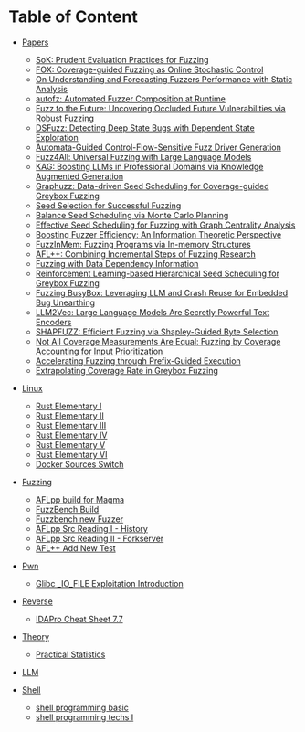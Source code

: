 # Table of Content

<!-- * [Cover](README.md)
* [About The Author](About.md)
* [Acknowledgements](Acknowledgements.md)
* [Introduction](Introduction.md) -->
<!-- * [Table of Content](SUMMARY.md) -->

<!-- relative path must be without ./ prefix or will occur bugs -->
* [Papers](papers/index.md)
  * [SoK: Prudent Evaluation Practices for Fuzzing](papers/SoK_Prudent_Evaluation_Practices_for_Fuzzing.md)
  * [FOX: Coverage-guided Fuzzing as Online Stochastic Control](papers/FOX.md)
  * [On Understanding and Forecasting Fuzzers Performance with Static Analysis](papers/On_Understanding.md)
  * [autofz: Automated Fuzzer Composition at Runtime](papers/autofz.md)
  * [Fuzz to the Future: Uncovering Occluded Future Vulnerabilities via Robust Fuzzing](papers/Fuzz_to_the_Future.md)
  * [DSFuzz: Detecting Deep State Bugs with Dependent State Exploration](papers/DSFuzz.md)
  * [Automata-Guided Control-Flow-Sensitive Fuzz Driver Generation](papers/Rubick.md)
  * [Fuzz4All: Universal Fuzzing with Large Language Models](papers/Fuzz4All.md)
  * [KAG: Boosting LLMs in Professional Domains via Knowledge Augmented Generation](papers/kag.md)
  * [Graphuzz: Data-driven Seed Scheduling for Coverage-guided Greybox Fuzzing](papers/graphuzz.md)
  * [Seed Selection for Successful Fuzzing](papers/Seed_Selection.md)
  * [Balance Seed Scheduling via Monte Carlo Planning](papers/belieffuzz.md)
  * [Effective Seed Scheduling for Fuzzing with Graph Centrality Analysis](papers/K_Scheduler.md)
  * [Boosting Fuzzer Efficiency: An Information Theoretic Perspective](papers/entropic.md)
  * [FuzzInMem: Fuzzing Programs via In-memory Structures](papers/FuzzInMem.md)
  * [AFL++: Combining Incremental Steps of Fuzzing Research](papers/AFLpp.md)
  * [Fuzzing with Data Dependency Information](papers/DDFuzz.md)
  * [Reinforcement Learning-based Hierarchical Seed Scheduling for Greybox Fuzzing](papers/Hier.md)
  * [Fuzzing BusyBox: Leveraging LLM and Crash Reuse for Embedded Bug Unearthing](papers/LLM_Fuzzing_BusyBox.md)
  * [LLM2Vec: Large Language Models Are Secretly Powerful Text Encoders](papers/llm2vec.md)
  * [SHAPFUZZ: Efficient Fuzzing via Shapley-Guided Byte Selection](papers/ShapFuzz.md)
  * [Not All Coverage Measurements Are Equal: Fuzzing by Coverage Accounting for Input Prioritization](papers/TortoiseFuzz.md)
  * [Accelerating Fuzzing through Prefix-Guided Execution](papers/prefix_guided_execution.md)
  * [Extrapolating Coverage Rate in Greybox Fuzzing](papers/Fuzztastic.md)



* [Linux](linux/index.md)
  <!-- * [Kernel I](linux/kernel_I.md) -->
  * [Rust Elementary I](linux/rust_elementary_I.md)
  * [Rust Elementary II](linux/rust_elementary_II.md)
  * [Rust Elementary III](linux/rust_elementary_III.md)
  * [Rust Elementary IV](linux/rust_elementary_IV.md)
  * [Rust Elementary V](linux/rust_elementary_V.md)
  * [Rust Elementary VI](linux/rust_elementary_VI.md)
  * [Docker Sources Switch](linux/docker_sources_switch.md)



* [Fuzzing](fuzzing/index.md)
  * [AFLpp build for Magma](fuzzing/AFLpp_build_on_Magma.md)
  * [FuzzBench Build](fuzzing/fuzzbench_build.md)
  <!-- * [Magma new Fuzzer](fuzzing/magma_new_fuzzer.md) -->
  * [Fuzzbench new Fuzzer](fuzzing/fuzzbench_new_fuzzer.md)
  <!-- * [AFL++ new Fuzzer](fuzzing/aflpp_new_fuzzer.md) -->
  * [AFLpp Src Reading I - History](fuzzing/aflpp_src_reading_I.md)
  * [AFLpp Src Reading II - Forkserver](fuzzing/aflpp_src_reading_II.md)
  * [AFL++ Add New Test](fuzzing/aflpp_new_test.md)
  


* [Pwn](pwn/index.md)
  * [Glibc _IO_FILE Exploitation Introduction](pwn/glibc_IO_FILE_exploitation.md)



* [Reverse](reverse/index.md)
  * [IDAPro Cheat Sheet 7.7](reverse/IDAPro_cheatsheet_7x.md)



* [Theory](theory/index.md)
  * [Practical Statistics](theory/prac_statistics.md)



* [LLM](LLM/index.md)
  <!-- * [Reproduction of KAG](LLM/Reproduction_KAG.md) -->



* [Shell](shell/index.md)
  * [shell programming basic](shell/shell_programming_basic.md)
  * [shell programming techs I](shell/shell_programming_techs_I.md)



<!-- no need to use details tag to trigger toggle function -->
<!-- * <details>
    <summary><a href="shell/index.md">Shell</a></summary>
    * [Shell Programming Basic](shell/shell_programming_basic.md)
    * [Shell Programming Techs I](shell/shell_programming_techs_I.md)
</details> -->